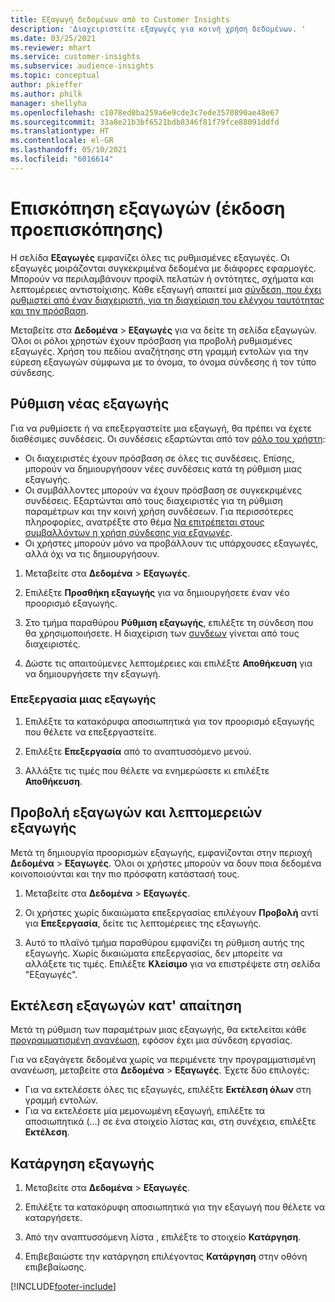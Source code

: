 ```yaml
---
title: Εξαγωγή δεδομένων από το Customer Insights
description: 'Διαχειριστείτε εξαγωγές για κοινή χρήση δεδομένων. '
ms.date: 03/25/2021
ms.reviewer: mhart
ms.service: customer-insights
ms.subservice: audience-insights
ms.topic: conceptual
author: pkieffer
ms.author: philk
manager: shellyha
ms.openlocfilehash: c1078ed0ba259a6e9cde3c7ede3570890ae48e67
ms.sourcegitcommit: 33a8e21b3bf6521bdb8346f81f79fce88091ddfd
ms.translationtype: HT
ms.contentlocale: el-GR
ms.lasthandoff: 05/10/2021
ms.locfileid: "6016614"
---
```

# <a name="exports-preview-overview"></a>Επισκόπηση εξαγωγών (έκδοση προεπισκόπησης)

Η σελίδα **Εξαγωγές** εμφανίζει όλες τις ρυθμισμένες εξαγωγές. Οι εξαγωγές μοιράζονται συγκεκριμένα δεδομένα με διάφορες εφαρμογές. Μπορούν να περιλαμβάνουν προφίλ πελατών ή οντότητες, σχήματα και λεπτομέρειες αντιστοίχισης. Κάθε εξαγωγή απαιτεί μια [σύνδεση, που έχει ρυθμιστεί από έναν διαχειριστή, για τη διαχείριση του ελέγχου ταυτότητας και την πρόσβαση](connections.md).

Μεταβείτε στα **Δεδομένα** > **Εξαγωγές** για να δείτε τη σελίδα εξαγωγών. Όλοι οι ρόλοι χρηστών έχουν πρόσβαση για προβολή ρυθμισμένες εξαγωγές. Χρήση του πεδίου αναζήτησης στη γραμμή εντολών για την εύρεση εξαγωγών σύμφωνα με το όνομα, το όνομα σύνδεσης ή τον τύπο σύνδεσης.

## <a name="set-up-a-new-export"></a>Ρύθμιση νέας εξαγωγής

Για να ρυθμίσετε ή να επεξεργαστείτε μια εξαγωγή, θα πρέπει να έχετε διαθέσιμες συνδέσεις. Οι συνδέσεις εξαρτώνται από τον [ρόλο του χρήστη](permissions.md):
- Οι διαχειριστές έχουν πρόσβαση σε όλες τις συνδέσεις. Επίσης, μπορούν να δημιουργήσουν νέες συνδέσεις κατά τη ρύθμιση μιας εξαγωγής.
- Οι συμβάλλοντες μπορούν να έχουν πρόσβαση σε συγκεκριμένες συνδέσεις. Εξαρτώνται από τους διαχειριστές για τη ρύθμιση παραμέτρων και την κοινή χρήση συνδέσεων. Για περισσότερες πληροφορίες, ανατρέξτε στο θέμα [Να επιτρέπεται στους συμβαλλόντων η χρήση σύνδεσης για εξαγωγές](connections.md#allow-contributors-to-use-a-connection-for-exports).
- Οι χρήστες μπορούν μόνο να προβάλλουν τις υπάρχουσες εξαγωγές, αλλά όχι να τις δημιουργήσουν.

1. Μεταβείτε στα **Δεδομένα** > **Εξαγωγές**.

1. Επιλέξτε **Προσθήκη εξαγωγής** για να δημιουργήσετε έναν νέο προορισμό εξαγωγής.

1. Στο τμήμα παραθύρου **Ρύθμιση εξαγωγής**, επιλέξτε τη σύνδεση που θα χρησιμοποιήσετε. Η διαχείριση των [συνδεων](connections.md) γίνεται από τους διαχειριστές. 

1. Δώστε τις απαιτούμενες λεπτομέρειες και επιλέξτε **Αποθήκευση** για να δημιουργήσετε την εξαγωγή.

### <a name="edit-an-export"></a>Επεξεργασία μιας εξαγωγής

1. Επιλέξτε τα κατακόρυφα αποσιωπητικά για τον προορισμό εξαγωγής που θέλετε να επεξεργαστείτε.

1. Επιλέξτε **Επεξεργασία** από το αναπτυσσόμενο μενού.

1. Αλλάξτε τις τιμές που θέλετε να ενημερώσετε κι επιλέξτε **Αποθήκευση**.

## <a name="view-exports-and-export-details"></a>Προβολή εξαγωγών και λεπτομερειών εξαγωγής

Μετά τη δημιουργία προορισμών εξαγωγής, εμφανίζονται στην περιοχή **Δεδομένα** > **Εξαγωγές**. Όλοι οι χρήστες μπορούν να δουν ποια δεδομένα κοινοποιούνται και την πιο πρόσφατη κατάστασή τους.

1. Μεταβείτε στα **Δεδομένα** > **Εξαγωγές**.

1. Οι χρήστες χωρίς δικαιώματα επεξεργασίας επιλέγουν **Προβολή** αντί για **Επεξεργασία**, δείτε τις λεπτομέρειες της εξαγωγής.

1. Αυτό το πλαϊνό τμήμα παραθύρου εμφανίζει τη ρύθμιση αυτής της εξαγωγής. Χωρίς δικαιώματα επεξεργασίας, δεν μπορείτε να αλλάξετε τις τιμές. Επιλέξτε **Κλείσιμο** για να επιστρέψετε στη σελίδα "Εξαγωγές".

## <a name="run-exports-on-demand"></a>Εκτέλεση εξαγωγών κατ' απαίτηση

Μετά τη ρύθμιση των παραμέτρων μιας εξαγωγής, θα εκτελείται κάθε [προγραμματισμένη ανανέωση](system.md#schedule-tab), εφόσον έχει μια σύνδεση εργασίας.

Για να εξαγάγετε δεδομένα χωρίς να περιμένετε την προγραμματισμένη ανανέωση, μεταβείτε στα **Δεδομένα** > **Εξαγωγές**. Έχετε δύο επιλογές:

- Για να εκτελέσετε όλες τις εξαγωγές, επιλέξτε **Εκτέλεση όλων** στη γραμμή εντολών. 
- Για να εκτελέσετε μία μεμονωμένη εξαγωγή, επιλέξτε τα αποσιωπητικά (...) σε ένα στοιχείο λίστας και, στη συνέχεια, επιλέξτε **Εκτέλεση**.

## <a name="remove-an-export"></a>Κατάργηση εξαγωγής

1. Μεταβείτε στα **Δεδομένα** > **Εξαγωγές**.

1. Επιλέξτε τα κατακόρυφη αποσιωπητικά για την εξαγωγή που θέλετε να καταργήσετε.

1. Από την αναπτυσσόμενη λίστα , επιλέξτε το στοιχείο **Κατάργηση**.

1. Επιβεβαιώστε την κατάργηση επιλέγοντας **Κατάργηση** στην οθόνη επιβεβαίωσης.


[!INCLUDE[footer-include](../includes/footer-banner.md)]
